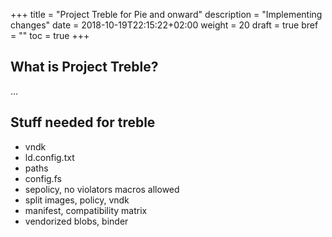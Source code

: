 +++
title = "Project Treble for Pie and onward"
description = "Implementing changes"
date = 2018-10-19T22:15:22+02:00
weight = 20
draft = true
bref = ""
toc = true
+++

## What is Project Treble?
...

## Stuff needed for treble
- vndk
- ld.config.txt
- paths
- config.fs
- sepolicy, no violators macros allowed
- split images, policy, vndk
- manifest, compatibility matrix
- vendorized blobs, binder

